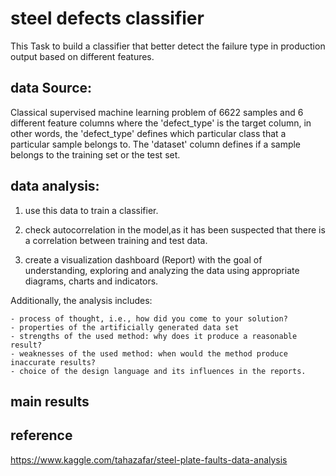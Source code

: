 # steel defects classifier
This Task to build a classifier that better detect the failure type in production output based on different features. 

## data Source: 
Classical supervised machine learning problem of 6622 samples and 6 different feature columns where the 'defect_type' is  the target column, in other words, the 'defect_type' defines which particular class that a particular sample belongs to. The 'dataset' column defines if  a sample belongs to the training set or the test set.

## data analysis: 
1. use this data to train a classifier. 

2. check autocorrelation in the model,as it has been suspected that there is a correlation between training and test data. 
3. create a visualization dashboard (Report) with the goal of understanding, exploring and analyzing the data using appropriate diagrams, charts and indicators.


Additionally, the analysis includes:

    - process of thought, i.e., how did you come to your solution?
    - properties of the artificially generated data set
    - strengths of the used method: why does it produce a reasonable result?
    - weaknesses of the used method: when would the method produce inaccurate results?
    - choice of the design language and its influences in the reports.
    
   
## main results
## reference
https://www.kaggle.com/tahazafar/steel-plate-faults-data-analysis
